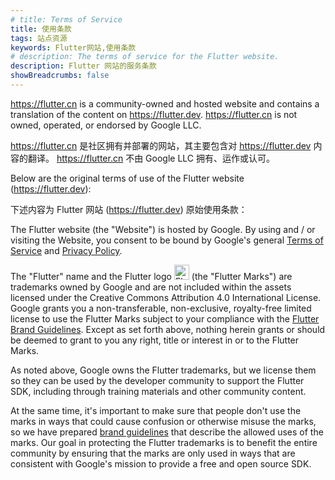 ```yaml
---
# title: Terms of Service
title: 使用条款
tags: 站点资源
keywords: Flutter网站,使用条款
# description: The terms of service for the Flutter website.
description: Flutter 网站的服务条款
showBreadcrumbs: false
---
```


https://flutter.cn is a community-owned and hosted website
and contains a translation of the content on https://flutter.dev.
https://flutter.cn is not owned, operated, or endorsed by Google LLC.

https://flutter.cn 是社区拥有并部署的网站，其主要包含对 https://flutter.dev 内容的翻译。
https://flutter.cn 不由 Google LLC 拥有、运作或认可。

Below are the original terms of use of the Flutter website (https://flutter.dev):

下述内容为 Flutter 网站 (https://flutter.dev) 原始使用条款：

The Flutter website (the "Website") is hosted by Google. By using and / or
visiting the Website, you consent to be bound by Google's general
[Terms of Service][] and [Privacy Policy][].

The "Flutter" name and the Flutter logo
<img src="/assets/images/branding/flutter/logo/square.svg" width="24px" alt="Flutter logo" class="text-icon">
(the "Flutter Marks") are trademarks owned by Google and are not included
within the assets licensed under the Creative Commons Attribution 4.0
International License.  Google grants you a non-transferable,
non-exclusive, royalty-free limited license to use the Flutter Marks
subject to your compliance with the [Flutter Brand Guidelines](/brand).
Except as set forth above, nothing herein grants or should be deemed
to grant to you any right, title or interest in or to the Flutter Marks.

As noted above, Google owns the Flutter trademarks, but we license them
so they can be used by the developer community to support the Flutter
SDK, including through training materials and other community content.

At the same time, it's important to make sure that people don't
use the marks in ways that could cause confusion or otherwise misuse
the marks, so we have prepared [brand guidelines](/brand) that describe the
allowed uses of the marks. Our goal in protecting the Flutter trademarks
is to benefit the entire community by ensuring that the marks are only used
in ways that are consistent with Google's mission to provide a free and open
source SDK.

[Terms of Service]: https://policies.google.com/terms
[Privacy Policy]: https://policies.google.com/privacy
